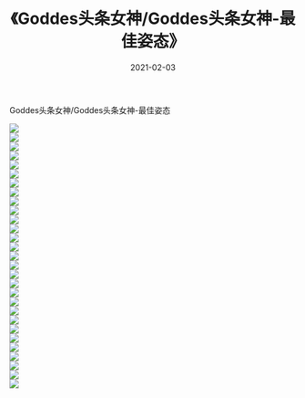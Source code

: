 ﻿---
layout: post
title:  《Goddes头条女神/Goddes头条女神-最佳姿态》
date:   2021-02-03
img: http://pic.660000.xyz/1:/网络美图/2021/Goddes头条女神/Goddes头条女神-最佳姿态/000.jpg
categories: [美女, 清纯, 唯美]
---

Goddes头条女神/Goddes头条女神-最佳姿态

 ![](http://pic.660000.xyz/1:/网络美图/2021/Goddes头条女神/Goddes头条女神-最佳姿态/001.jpg) <br>![](http://pic.660000.xyz/1:/网络美图/2021/Goddes头条女神/Goddes头条女神-最佳姿态/002.jpg) <br>![](http://pic.660000.xyz/1:/网络美图/2021/Goddes头条女神/Goddes头条女神-最佳姿态/003.jpg) <br>![](http://pic.660000.xyz/1:/网络美图/2021/Goddes头条女神/Goddes头条女神-最佳姿态/004.jpg) <br>![](http://pic.660000.xyz/1:/网络美图/2021/Goddes头条女神/Goddes头条女神-最佳姿态/005.jpg) <br>![](http://pic.660000.xyz/1:/网络美图/2021/Goddes头条女神/Goddes头条女神-最佳姿态/006.jpg) <br>![](http://pic.660000.xyz/1:/网络美图/2021/Goddes头条女神/Goddes头条女神-最佳姿态/007.jpg) <br>![](http://pic.660000.xyz/1:/网络美图/2021/Goddes头条女神/Goddes头条女神-最佳姿态/008.jpg) <br>![](http://pic.660000.xyz/1:/网络美图/2021/Goddes头条女神/Goddes头条女神-最佳姿态/009.jpg) <br>![](http://pic.660000.xyz/1:/网络美图/2021/Goddes头条女神/Goddes头条女神-最佳姿态/010.jpg) <br>![](http://pic.660000.xyz/1:/网络美图/2021/Goddes头条女神/Goddes头条女神-最佳姿态/011.jpg) <br>![](http://pic.660000.xyz/1:/网络美图/2021/Goddes头条女神/Goddes头条女神-最佳姿态/012.jpg) <br>![](http://pic.660000.xyz/1:/网络美图/2021/Goddes头条女神/Goddes头条女神-最佳姿态/013.jpg) <br>![](http://pic.660000.xyz/1:/网络美图/2021/Goddes头条女神/Goddes头条女神-最佳姿态/014.jpg) <br>![](http://pic.660000.xyz/1:/网络美图/2021/Goddes头条女神/Goddes头条女神-最佳姿态/015.jpg) <br>![](http://pic.660000.xyz/1:/网络美图/2021/Goddes头条女神/Goddes头条女神-最佳姿态/016.jpg) <br>![](http://pic.660000.xyz/1:/网络美图/2021/Goddes头条女神/Goddes头条女神-最佳姿态/017.jpg) <br>![](http://pic.660000.xyz/1:/网络美图/2021/Goddes头条女神/Goddes头条女神-最佳姿态/018.jpg) <br>![](http://pic.660000.xyz/1:/网络美图/2021/Goddes头条女神/Goddes头条女神-最佳姿态/019.jpg) <br>![](http://pic.660000.xyz/1:/网络美图/2021/Goddes头条女神/Goddes头条女神-最佳姿态/020.jpg) <br>![](http://pic.660000.xyz/1:/网络美图/2021/Goddes头条女神/Goddes头条女神-最佳姿态/021.jpg) <br>![](http://pic.660000.xyz/1:/网络美图/2021/Goddes头条女神/Goddes头条女神-最佳姿态/022.jpg) <br>![](http://pic.660000.xyz/1:/网络美图/2021/Goddes头条女神/Goddes头条女神-最佳姿态/023.jpg) <br>![](http://pic.660000.xyz/1:/网络美图/2021/Goddes头条女神/Goddes头条女神-最佳姿态/024.jpg) <br>![](http://pic.660000.xyz/1:/网络美图/2021/Goddes头条女神/Goddes头条女神-最佳姿态/025.jpg) <br>![](http://pic.660000.xyz/1:/网络美图/2021/Goddes头条女神/Goddes头条女神-最佳姿态/026.jpg) <br>![](http://pic.660000.xyz/1:/网络美图/2021/Goddes头条女神/Goddes头条女神-最佳姿态/027.jpg) <br>![](http://pic.660000.xyz/1:/网络美图/2021/Goddes头条女神/Goddes头条女神-最佳姿态/028.jpg) <br>![](http://pic.660000.xyz/1:/网络美图/2021/Goddes头条女神/Goddes头条女神-最佳姿态/029.jpg) <br>